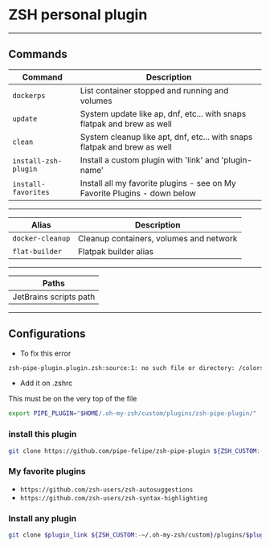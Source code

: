 # ZSH personal plugin

---

## Commands

| Command              | Description                                                                |
|----------------------|----------------------------------------------------------------------------|
| `dockerps`           | List  container stopped and running and volumes                            |
| `update`             | System update like ap, dnf, etc... with snaps flatpak and brew as well     |
| `clean`              | System cleanup like apt, dnf, etc... with snaps flatpak and brew as well   |
| `install-zsh-plugin` | Install a custom plugin with 'link' and 'plugin-name'                      |
| `install-favorites`  | Install all my favorite plugins - see on My Favorite Plugins - down below  |

---

| Alias            | Description                             |
|------------------|-----------------------------------------|
| `docker-cleanup` | Cleanup containers, volumes and network |
| `flat-builder`   | Flatpak builder alias                   |

---

| Paths                  |
|------------------------|
| JetBrains scripts path |

---

## Configurations

* To fix this error

``` bash
zsh-pipe-plugin.plugin.zsh:source:1: no such file or directory: /colors.zsh
```

* Add it on .zshrc

This must be on the very top of the file
```bash
export PIPE_PLUGIN="$HOME/.oh-my-zsh/custom/plugins/zsh-pipe-plugin/"
```


### install this plugin

```bash
git clone https://github.com/pipe-felipe/zsh-pipe-plugin ${ZSH_CUSTOM:-~/.oh-my-zsh/custom}/plugins/zsh-pipe-plugin
```

### My favorite plugins

* `https://github.com/zsh-users/zsh-autosuggestions`
* `https://github.com/zsh-users/zsh-syntax-highlighting`

### Install any plugin

```bash
git clone $plugin_link ${ZSH_CUSTOM:-~/.oh-my-zsh/custom}/plugins/$plugin_name
```
